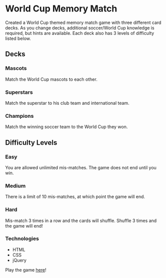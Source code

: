 # World Cup Memory Match

Created a World Cup themed memory match game with three different card decks. As you change decks, additional soccer/World Cup knowledge is required, but hints are available. Each deck also has 3 levels of difficulty listed below.

## Decks

### Mascots

Match the World Cup mascots to each other.

### Superstars

Match the superstar to his club team and international team.

### Champions

Match the winning soccer team to the World Cup they won.

## Difficulty Levels

### Easy

You are allowed unlimited mis-matches. The game does not end until you win.

### Medium

There is a limit of 10 mis-matches, at which point the game will end.

### Hard

Mis-match 3 times in a row and the cards will shuffle. Shuffle 3 times and the game will end!

### Technologies

- HTML
- CSS
- jQuery

Play the game [here](http://danikaquinteros.com/world_cup_memory_match/)!
